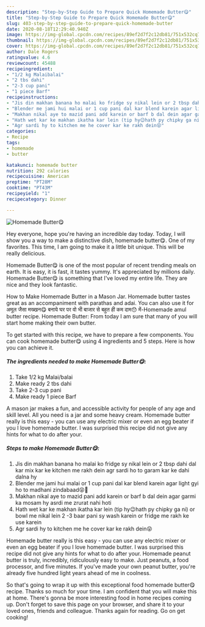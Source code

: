```yaml
---
description: "Step-by-Step Guide to Prepare Quick Homemade Butter😋"
title: "Step-by-Step Guide to Prepare Quick Homemade Butter😋"
slug: 403-step-by-step-guide-to-prepare-quick-homemade-butter
date: 2020-08-18T12:29:40.940Z
image: https://img-global.cpcdn.com/recipes/89ef2d7f2c12db81/751x532cq70/homemade-butter😋-recipe-main-photo.jpg
thumbnail: https://img-global.cpcdn.com/recipes/89ef2d7f2c12db81/751x532cq70/homemade-butter😋-recipe-main-photo.jpg
cover: https://img-global.cpcdn.com/recipes/89ef2d7f2c12db81/751x532cq70/homemade-butter😋-recipe-main-photo.jpg
author: Dale Rogers
ratingvalue: 4.6
reviewcount: 45488
recipeingredient:
- "1/2 kg Malaibalai"
- "2 tbs dahi"
- "2-3 cup pani"
- "1 piece Barf"
recipeinstructions:
- "Jis din makhan banana ho malai ko fridge sy nikal lein or 2 tbsp dahi dal kar mix kar ke kitchen me rakh dein agr sardi ho to garam kar ke dahi dalna hy"
- "Blender me jami hui malai or 1 cup pani dal kar blend karein agar light gyi ho to madhani zindabaad😝💪"
- "Makhan nikal aye to mazid pani add karein or barf b dal dein agar garmi ka mosam hy asrdi me zrurat nahi hoti"
- "Hath wet kar ke makhan ikatha kar lein (tip hy😉hath py chipky ga ni) or bowl me nikal lein 2 -3 baar pani sy wash karein or fridge me rakh ke use karein"
- "Agr sardi hy to kitchen me he cover kar ke rakh dein😝"
categories:
- Recipe
tags:
- homemade
- butter

katakunci: homemade butter 
nutrition: 292 calories
recipecuisine: American
preptime: "PT28M"
cooktime: "PT43M"
recipeyield: "1"
recipecategory: Dinner

---
```



![Homemade Butter😋](https://img-global.cpcdn.com/recipes/89ef2d7f2c12db81/751x532cq70/homemade-butter😋-recipe-main-photo.jpg)

Hey everyone, hope you're having an incredible day today. Today, I will show you a way to make a distinctive dish, homemade butter😋. One of my favorites. This time, I am going to make it a little bit unique. This will be really delicious.

Homemade Butter😋 is one of the most popular of recent trending meals on earth. It is easy, it is fast, it tastes yummy. It's appreciated by millions daily. Homemade Butter😋 is something that I've loved my entire life. They are nice and they look fantastic.

How to Make Homemade Butter in a Mason Jar. Homemade butter tastes great as an accompaniment with parathas and adai. You can also use it for अमूल जैसा मख्खन😋 बनाये घर पर वो भी बाजार से बहुत ही कम दाम😯 में-Homemade amul butter recipe. Homemade Butter: From today I am sure that many of you will start home making their own butter.


To get started with this recipe, we have to prepare a few components. You can cook homemade butter😋 using 4 ingredients and 5 steps. Here is how you can achieve it.

<!--inarticleads1-->

##### The ingredients needed to make Homemade Butter😋:

1. Take 1/2 kg Malai/balai
1. Make ready 2 tbs dahi
1. Take 2-3 cup pani
1. Make ready 1 piece Barf


A mason jar makes a fun, and accessible activity for people of any age and skill level. All you need is a jar and some heavy cream. Homemade butter really is this easy - you can use any electric mixer or even an egg beater if you I love homemade butter. I was surprised this recipe did not give any hints for what to do after your. 

<!--inarticleads2-->

##### Steps to make Homemade Butter😋:

1. Jis din makhan banana ho malai ko fridge sy nikal lein or 2 tbsp dahi dal kar mix kar ke kitchen me rakh dein agr sardi ho to garam kar ke dahi dalna hy
1. Blender me jami hui malai or 1 cup pani dal kar blend karein agar light gyi ho to madhani zindabaad😝💪
1. Makhan nikal aye to mazid pani add karein or barf b dal dein agar garmi ka mosam hy asrdi me zrurat nahi hoti
1. Hath wet kar ke makhan ikatha kar lein (tip hy😉hath py chipky ga ni) or bowl me nikal lein 2 -3 baar pani sy wash karein or fridge me rakh ke use karein
1. Agr sardi hy to kitchen me he cover kar ke rakh dein😝


Homemade butter really is this easy - you can use any electric mixer or even an egg beater if you I love homemade butter. I was surprised this recipe did not give any hints for what to do after your. Homemade peanut butter is truly, incredibly, ridiculously easy to make. Just peanuts, a food processor, and five minutes. If you&#39;ve made your own peanut butter, you&#39;re already five hundred light years ahead of me in coolness. 

So that's going to wrap it up with this exceptional food homemade butter😋 recipe. Thanks so much for your time. I am confident that you will make this at home. There's gonna be more interesting food in home recipes coming up. Don't forget to save this page on your browser, and share it to your loved ones, friends and colleague. Thanks again for reading. Go on get cooking!
